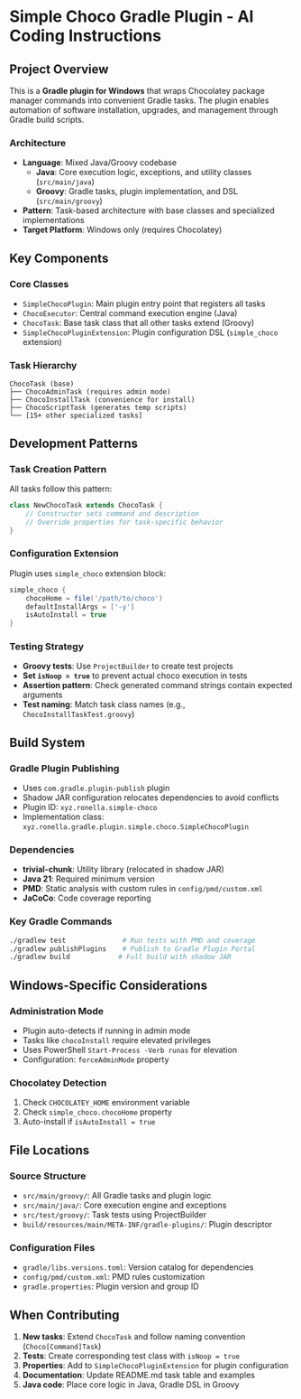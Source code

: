 # Simple Choco Gradle Plugin - AI Coding Instructions

## Project Overview

This is a **Gradle plugin for Windows** that wraps Chocolatey package manager commands into convenient Gradle tasks. The plugin enables automation of software installation, upgrades, and management through Gradle build scripts.

### Architecture

- **Language**: Mixed Java/Groovy codebase
  - **Java**: Core execution logic, exceptions, and utility classes (`src/main/java`)
  - **Groovy**: Gradle tasks, plugin implementation, and DSL (`src/main/groovy`)
- **Pattern**: Task-based architecture with base classes and specialized implementations
- **Target Platform**: Windows only (requires Chocolatey)

## Key Components

### Core Classes
- `SimpleChocoPlugin`: Main plugin entry point that registers all tasks
- `ChocoExecutor`: Central command execution engine (Java)
- `ChocoTask`: Base task class that all other tasks extend (Groovy)
- `SimpleChocoPluginExtension`: Plugin configuration DSL (`simple_choco` extension)

### Task Hierarchy
```
ChocoTask (base)
├── ChocoAdminTask (requires admin mode)
├── ChocoInstallTask (convenience for install)
├── ChocoScriptTask (generates temp scripts)
└── [15+ other specialized tasks]
```

## Development Patterns

### Task Creation Pattern
All tasks follow this pattern:
```groovy
class NewChocoTask extends ChocoTask {
    // Constructor sets command and description
    // Override properties for task-specific behavior
}
```

### Configuration Extension
Plugin uses `simple_choco` extension block:
```groovy
simple_choco {
    chocoHome = file('/path/to/choco')
    defaultInstallArgs = ['-y']
    isAutoInstall = true
}
```

### Testing Strategy
- **Groovy tests**: Use `ProjectBuilder` to create test projects
- **Set `isNoop = true`** to prevent actual choco execution in tests
- **Assertion pattern**: Check generated command strings contain expected arguments
- **Test naming**: Match task class names (e.g., `ChocoInstallTaskTest.groovy`)

## Build System

### Gradle Plugin Publishing
- Uses `com.gradle.plugin-publish` plugin
- Shadow JAR configuration relocates dependencies to avoid conflicts
- Plugin ID: `xyz.ronella.simple-choco`
- Implementation class: `xyz.ronella.gradle.plugin.simple.choco.SimpleChocoPlugin`

### Dependencies
- **trivial-chunk**: Utility library (relocated in shadow JAR)
- **Java 21**: Required minimum version
- **PMD**: Static analysis with custom rules in `config/pmd/custom.xml`
- **JaCoCo**: Code coverage reporting

### Key Gradle Commands
```bash
./gradlew test              # Run tests with PMD and coverage
./gradlew publishPlugins    # Publish to Gradle Plugin Portal
./gradlew build            # Full build with shadow JAR
```

## Windows-Specific Considerations

### Administration Mode
- Plugin auto-detects if running in admin mode
- Tasks like `chocoInstall` require elevated privileges
- Uses PowerShell `Start-Process -Verb runas` for elevation
- Configuration: `forceAdminMode` property

### Chocolatey Detection
1. Check `CHOCOLATEY_HOME` environment variable
2. Check `simple_choco.chocoHome` property  
3. Auto-install if `isAutoInstall = true`

## File Locations

### Source Structure
- `src/main/groovy/`: All Gradle tasks and plugin logic
- `src/main/java/`: Core execution engine and exceptions
- `src/test/groovy/`: Task tests using ProjectBuilder
- `build/resources/main/META-INF/gradle-plugins/`: Plugin descriptor

### Configuration Files
- `gradle/libs.versions.toml`: Version catalog for dependencies
- `config/pmd/custom.xml`: PMD rules customization
- `gradle.properties`: Plugin version and group ID

## When Contributing

1. **New tasks**: Extend `ChocoTask` and follow naming convention (`Choco[Command]Task`)
2. **Tests**: Create corresponding test class with `isNoop = true`
3. **Properties**: Add to `SimpleChocoPluginExtension` for plugin configuration
4. **Documentation**: Update README.md task table and examples
5. **Java code**: Place core logic in Java, Gradle DSL in Groovy